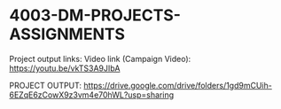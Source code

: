 # 4003-DM-PROJECTS-ASSIGNMENTS
Project output links: Video link (Campaign Video): https://youtu.be/vkTS3A9JIbA

PROJECT OUTPUT: https://drive.google.com/drive/folders/1gd9mCUih-6EZqE6zCowX9z3vm4e70hWL?usp=sharing
